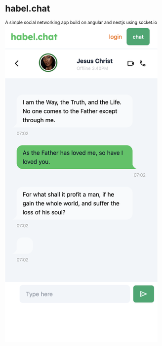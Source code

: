 # habel.chat
A simple social networking app build on angular and nestjs using socket.io
![](habel-chat-mobile-ui-chat.png)